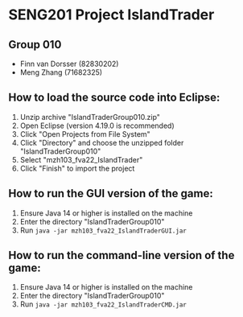 # SENG201 Project IslandTrader

## Group 010

* Finn van Dorsser (82830202)
* Meng Zhang (71682325)

## How to load the source code into Eclipse:

1. Unzip archive "IslandTraderGroup010.zip"
2. Open Eclipse (version 4.19.0 is recommended)
3. Click "Open Projects from File System"
4. Click "Directory" and choose the unzipped folder "IslandTraderGroup010"
5. Select "mzh103_fva22_IslandTrader"
6. Click "Finish" to import the project

## How to run the GUI version of the game:

1. Ensure Java 14 or higher is installed on the machine
2. Enter the directory "IslandTraderGroup010"
3. Run <code>java -jar mzh103_fva22_IslandTraderGUI.jar</code>

## How to run the command-line version of the game:

1. Ensure Java 14 or higher is installed on the machine
2. Enter the directory "IslandTraderGroup010"
3. Run <code>java -jar mzh103_fva22_IslandTraderCMD.jar</code>

